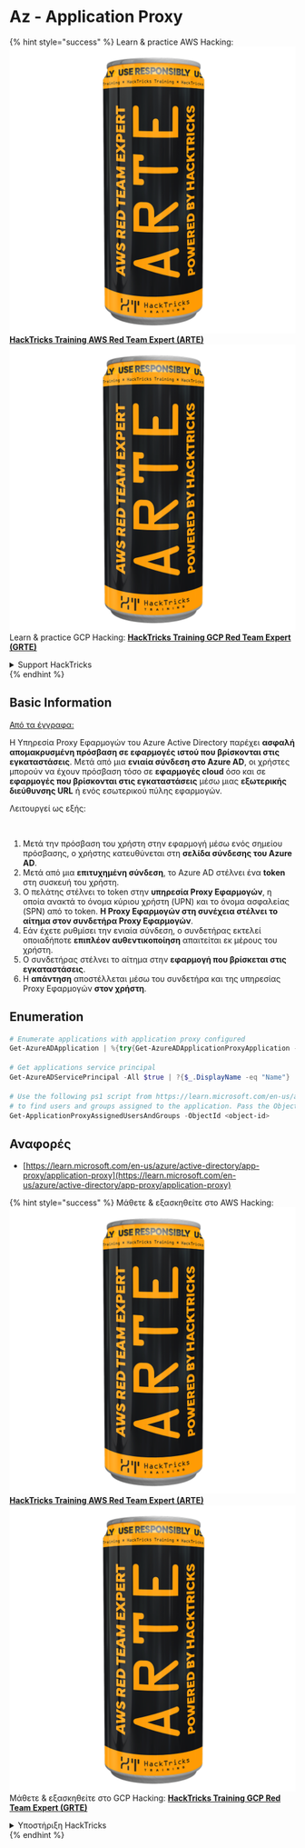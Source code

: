 # Az - Application Proxy

{% hint style="success" %}
Learn & practice AWS Hacking:<img src="../../../.gitbook/assets/image (1) (1) (1).png" alt="" data-size="line">[**HackTricks Training AWS Red Team Expert (ARTE)**](https://training.hacktricks.xyz/courses/arte)<img src="../../../.gitbook/assets/image (1) (1) (1).png" alt="" data-size="line">\
Learn & practice GCP Hacking: <img src="../../../.gitbook/assets/image (2).png" alt="" data-size="line">[**HackTricks Training GCP Red Team Expert (GRTE)**<img src="../../../.gitbook/assets/image (2).png" alt="" data-size="line">](https://training.hacktricks.xyz/courses/grte)

<details>

<summary>Support HackTricks</summary>

* Check the [**subscription plans**](https://github.com/sponsors/carlospolop)!
* **Join the** 💬 [**Discord group**](https://discord.gg/hRep4RUj7f) or the [**telegram group**](https://t.me/peass) or **follow** us on **Twitter** 🐦 [**@hacktricks\_live**](https://twitter.com/hacktricks_live)**.**
* **Share hacking tricks by submitting PRs to the** [**HackTricks**](https://github.com/carlospolop/hacktricks) and [**HackTricks Cloud**](https://github.com/carlospolop/hacktricks-cloud) github repos.

</details>
{% endhint %}

## Basic Information

[Από τα έγγραφα:](https://learn.microsoft.com/en-us/entra/identity/app-proxy/application-proxy)

Η Υπηρεσία Proxy Εφαρμογών του Azure Active Directory παρέχει **ασφαλή απομακρυσμένη πρόσβαση σε εφαρμογές ιστού που βρίσκονται στις εγκαταστάσεις**. Μετά από μια **ενιαία σύνδεση στο Azure AD**, οι χρήστες μπορούν να έχουν πρόσβαση τόσο σε **εφαρμογές cloud** όσο και σε **εφαρμογές που βρίσκονται στις εγκαταστάσεις** μέσω μιας **εξωτερικής διεύθυνσης URL** ή ενός εσωτερικού πύλης εφαρμογών.

Λειτουργεί ως εξής:

<figure><img src="../../../.gitbook/assets/image (186).png" alt=""><figcaption></figcaption></figure>

1. Μετά την πρόσβαση του χρήστη στην εφαρμογή μέσω ενός σημείου πρόσβασης, ο χρήστης κατευθύνεται στη **σελίδα σύνδεσης του Azure AD**.
2. Μετά από μια **επιτυχημένη σύνδεση**, το Azure AD στέλνει ένα **token** στη συσκευή του χρήστη.
3. Ο πελάτης στέλνει το token στην **υπηρεσία Proxy Εφαρμογών**, η οποία ανακτά το όνομα κύριου χρήστη (UPN) και το όνομα ασφαλείας (SPN) από το token. **Η Proxy Εφαρμογών στη συνέχεια στέλνει το αίτημα στον συνδετήρα Proxy Εφαρμογών**.
4. Εάν έχετε ρυθμίσει την ενιαία σύνδεση, ο συνδετήρας εκτελεί οποιαδήποτε **επιπλέον αυθεντικοποίηση** απαιτείται εκ μέρους του χρήστη.
5. Ο συνδετήρας στέλνει το αίτημα στην **εφαρμογή που βρίσκεται στις εγκαταστάσεις**.
6. Η **απάντηση** αποστέλλεται μέσω του συνδετήρα και της υπηρεσίας Proxy Εφαρμογών **στον χρήστη**.

## Enumeration
```powershell
# Enumerate applications with application proxy configured
Get-AzureADApplication | %{try{Get-AzureADApplicationProxyApplication -ObjectId $_.ObjectID;$_.DisplayName;$_.ObjectID}catch{}}

# Get applications service principal
Get-AzureADServicePrincipal -All $true | ?{$_.DisplayName -eq "Name"}

# Use the following ps1 script from https://learn.microsoft.com/en-us/azure/active-directory/app-proxy/scripts/powershell-display-users-group-of-app
# to find users and groups assigned to the application. Pass the ObjectID of the Service Principal to it
Get-ApplicationProxyAssignedUsersAndGroups -ObjectId <object-id>
```
## Αναφορές

* [https://learn.microsoft.com/en-us/azure/active-directory/app-proxy/application-proxy](https://learn.microsoft.com/en-us/azure/active-directory/app-proxy/application-proxy)

{% hint style="success" %}
Μάθετε & εξασκηθείτε στο AWS Hacking:<img src="../../../.gitbook/assets/image (1) (1) (1).png" alt="" data-size="line">[**HackTricks Training AWS Red Team Expert (ARTE)**](https://training.hacktricks.xyz/courses/arte)<img src="../../../.gitbook/assets/image (1) (1) (1).png" alt="" data-size="line">\
Μάθετε & εξασκηθείτε στο GCP Hacking: <img src="../../../.gitbook/assets/image (2).png" alt="" data-size="line">[**HackTricks Training GCP Red Team Expert (GRTE)**<img src="../../../.gitbook/assets/image (2).png" alt="" data-size="line">](https://training.hacktricks.xyz/courses/grte)

<details>

<summary>Υποστήριξη HackTricks</summary>

* Ελέγξτε τα [**σχέδια συνδρομής**](https://github.com/sponsors/carlospolop)!
* **Εγγραφείτε στην** 💬 [**ομάδα Discord**](https://discord.gg/hRep4RUj7f) ή στην [**ομάδα telegram**](https://t.me/peass) ή **ακολουθήστε** μας στο **Twitter** 🐦 [**@hacktricks\_live**](https://twitter.com/hacktricks_live)**.**
* **Μοιραστείτε κόλπα hacking υποβάλλοντας PRs στα** [**HackTricks**](https://github.com/carlospolop/hacktricks) και [**HackTricks Cloud**](https://github.com/carlospolop/hacktricks-cloud) github repos.

</details>
{% endhint %}
